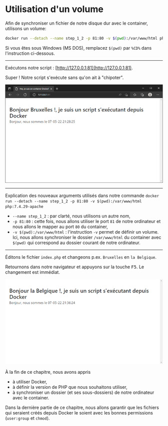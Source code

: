 # Utilisation d'un volume

Afin de synchroniser un fichier de notre disque dur avec le container, utilisons un volume:

```bash
docker run --detach --name step_1_2 -p 81:80 -v $(pwd):/var/www/html php:7.4.29-apache
```

Si vous êtes sous Windows (MS DOS), remplacez `$(pwd)` par `%CD%` dans l'instruction ci-dessous.

----

Exécutons notre script : [http://127.0.0.1:81](http://127.0.0.1:81).

Super ! Notre script s'exécute sans qu'on ait à "chipoter".

![Notre script s'exécute](./images/localhost_step_1_2_0.png)

---- 

Explication des nouveaux arguments utilisés dans notre commande `docker run --detach --name step_1_2 -p 81:80 -v $(pwd):/var/www/html php:7.4.29-apache`

* `--name step_1_2` : par clarté, nous utilisons un autre nom,
* `-p 81:80` : cette fois, nous allons utiliser le port `81` de notre ordinateur et nous allons le mapper au port `80` du container,
* `-v $(pwd):/var/www/html` : l'instruction `-v` permet de définir un volume. Ici, nous allons synchroniser le dossier `/var/www/html` du container avec `$(pwd)` qui correspond au dossier courant de notre ordinateur.

----

Éditons le fichier `index.php` et changeons p.ex. `Bruxelles` en `la Belgique`.

Retournons dans notre navigateur et appuyons sur la touche <kbd>F5</kbd>. Le changement est immédiat.

![La modification est répércutée immédiatement après un refresh](./images/localhost_step_1_2_1.png)

À la fin de ce chapitre, nous avons appris

* à utiliser Docker,
* à définir la version de PHP que nous souhaitons utiliser,
* à synchroniser un dossier (et ses sous-dossiers) de notre ordinateur avec le container.

Dans la dernière partie de ce chapitre, nous allons garantir que les fichiers qui seraient créés depuis Docker le soient avec les bonnes permissions (`user:group` et `chmod`).
